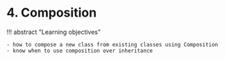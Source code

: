 # 4. Composition

!!! abstract "Learning objectives"

    - how to compose a new class from existing classes using Composition
    - know when to use composition over inheritance
